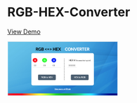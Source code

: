 # RGB-HEX-Converter

<a href="https://lisa-zh.github.io/RGB-HEX-Converter/" target="_blank">View Demo</a>

<img src="files/images/RGBHEXConverter.png" width="50%">
